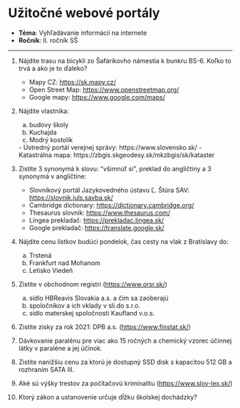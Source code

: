  
# Užitočné webové portály
- **Téma**: Vyhľadávanie informácií na internete
- **Ročník**: II. ročník SŠ
---

1. Nájdite trasu na bicykli zo Šafárikovho námestia k bunkru BS-6. Koľko to trvá a ako je to ďaleko?
	- Mapy CZ: https://sk.mapy.cz/
	- Open Street Map: https://www.openstreetmap.org/
	- Google mapy: https://www.google.com/maps/

2. Nájdite vlastníka:
	<ol type="a">
	  <li>budovy školy</li>
	  <li>Kuchajda</li>
	  <li>Modrý kostolík</li>
	</ol>
	- Ústredný portál verejnej správy: https://www.slovensko.sk/
	- Katastrálna mapa: https://zbgis.skgeodesy.sk/mkzbgis/sk/kataster
	
3. Zistite 3 synonymá k slovu: "všimnúť si", preklad do angličtiny a 3 synonymá v angličtine:
	- Slovníkový portál Jazykovedného ústavu Ľ. Štúra SAV: https://slovnik.juls.savba.sk/
	- Cambridge dictionary: https://dictionary.cambridge.org/
	- Thesaurus slovník: https://www.thesaurus.com/
	- Lingea prekladač: https://prekladac.lingea.sk/
	- Google prekladač: https://translate.google.sk/

4. Nájdite cenu lístkov budúci pondelok, čas cesty na vlak z Bratislavy do:
	<ol type="a">
	  <li>Trstená</li>
	  <li>Frankfurt nad Mohanom</li>
	  <li>Letisko Viedeň</li>
	</ol>

5. Zistite v obchodnom registri (https://www.orsr.sk/)
   <ol type="a">
	  <li>sídlo HBReavis Slovakia a.s. a čím sa zaoberajú</li>
	  <li>spoločníkov a ich vklady v sli.do s.r.o.</li>
	  <li>sídlo materskej spoločnosti Kaufland v.o.s.</li>
	</ol>
6. Zistite zisky za rok 2021: DPB a.s. (https://www.finstat.sk/)
7. Dávkovanie paralénu pre viac ako 15 ročných a chemický vzorec účinnej látky v
paraléne a jej účinok.
8. Zistite nanižšiu cenu za ktorú je dostupný SSD disk s kapacitou 512 GB a rozhraním SATA III.
9. Aké sú výšky trestov za počítačovú kriminalitu (https://www.slov-lex.sk/)
10. Ktorý zákon a ustanovenie určuje dĺžku školskej dochádzky?